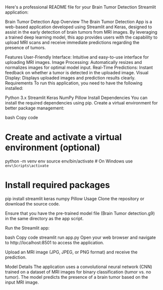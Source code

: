 
Here's a professional README file for your Brain Tumor Detection Streamlit application:

Brain Tumor Detection App
Overview
The Brain Tumor Detection App is a web-based application developed using Streamlit and Keras, designed to assist in the early detection of brain tumors from MRI images. By leveraging a trained deep learning model, this app provides users with the capability to upload MRI scans and receive immediate predictions regarding the presence of tumors.

Features
User-Friendly Interface: Intuitive and easy-to-use interface for uploading MRI images.
Image Processing: Automatically resizes and normalizes images for optimal model input.
Real-Time Predictions: Instant feedback on whether a tumor is detected in the uploaded image.
Visual Display: Displays uploaded images and prediction results clearly.
Requirements
To run this application, you need to have the following installed:

Python 3.x
Streamlit
Keras
NumPy
Pillow
Install Dependencies
You can install the required dependencies using pip. Create a virtual environment for better package management:

bash
Copy code
# Create and activate a virtual environment (optional)
python -m venv env
source env/bin/activate  # On Windows use `env\Scripts\activate`

# Install required packages
pip install streamlit keras numpy Pillow
Usage
Clone the repository or download the source code.

Ensure that you have the pre-trained model file (Brain Tumor detection.g9) in the same directory as the app script.

Run the Streamlit app:

bash
Copy code
streamlit run app.py
Open your web browser and navigate to http://localhost:8501 to access the application.

Upload an MRI image (JPG, JPEG, or PNG format) and receive the prediction.

Model Details
The application uses a convolutional neural network (CNN) trained on a dataset of MRI images for binary classification (tumor vs. no tumor). The model predicts the presence of a brain tumor based on the input MRI image.
